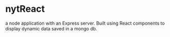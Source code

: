 # nytReact
a node application with an Express server.  Built using React components to display dynamic data saved in a mongo db.  
